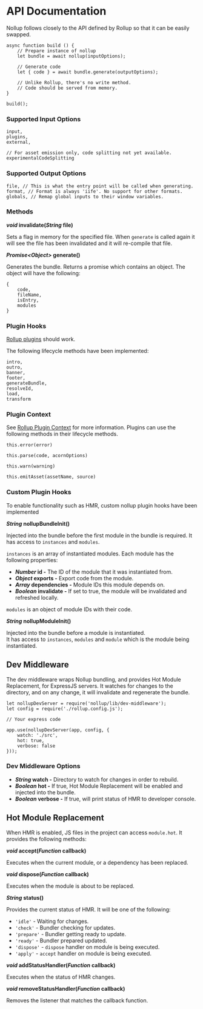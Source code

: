 # API Documentation

Nollup follows closely to the API defined by Rollup so that it can be easily swapped.

```
async function build () {
    // Prepare instance of nollup
    let bundle = await nollup(inputOptions);

    // Generate code
    let { code } = await bundle.generate(outputOptions);

    // Unlike Rollup, there's no write method.
    // Code should be served from memory.
}

build();
```

### Supported Input Options 

```
input,
plugins,
external,

// For asset emission only, code splitting not yet available.
experimentalCodeSplitting
```

### Supported Output Options

```
file, // This is what the entry point will be called when generating.
format, // Format is always 'iife'. No support for other formats.
globals, // Remap global inputs to their window variables.
```

### Methods

***void* invalidate(*String* file)**

Sets a flag in memory for the specified file. When ```generate``` is called again
it will see the file has been invalidated and it will re-compile that file.

***Promise&lt;Object&gt;* generate()**

Generates the bundle. Returns a promise which contains an object. The object will
have the following:

```
{ 
    code, 
    fileName, 
    isEntry, 
    modules 
}
``` 

### Plugin Hooks

[Rollup plugins](https://rollupjs.org/guide/en#plugins-overview) should work. 

The following lifecycle methods have been implemented:

```
intro,
outro,
banner,
footer,
generateBundle,
resolveId,
load,
transform
```

### Plugin Context

See [Rollup Plugin Context](https://rollupjs.org/guide/en#context) for more information.
Plugins can use the following methods in their lifecycle methods.

```
this.error(error)
```

```
this.parse(code, acornOptions)
```

```
this.warn(warning)
```

```
this.emitAsset(assetName, source)
```

### Custom Plugin Hooks

To enable functionality such as HMR, custom nollup plugin hooks have been implemented 

***String* nollupBundleInit()**

Injected into the bundle before the first module in the bundle is required.
It has access to ```instances``` and ```modules```.

```instances``` is an array of instantiated modules. Each module has the following properties:

* ***Number* id -** The ID of the module that it was instantiated from.
* ***Object* exports -** Export code from the module.
* ***Array<Number>* dependencies -** Module IDs this module depends on.
* ***Boolean* invalidate -** If set to true, the module will be invalidated and refreshed locally.

```modules``` is an object of module IDs with their code.

***String* nollupModuleInit()**

Injected into the bundle before a module is instantiated.  
It has access to ```instances```, ```modules``` and ```module``` which is the module being instantiated.

## Dev Middleware

The dev middleware wraps Nollup bundling, and provides Hot Module Replacement, for ExpressJS servers. It watches for changes to the directory, and on any change, it will invalidate and regenerate the bundle.

```
let nollupDevServer = require('nollup/lib/dev-middleware');
let config = require('./rollup.config.js');

// Your express code

app.use(nollupDevServer(app, config, {
    watch: './src',
    hot: true,
    verbose: false
}));

```

### Dev Middleware Options

* ***String* watch -** Directory to watch for changes in order to rebuild.
* ***Boolean* hot -** If true, Hot Module Replacement will be enabled and injected into the bundle.
* ***Boolean* verbose -** If true, will print status of HMR to developer console.

## Hot Module Replacement

When HMR is enabled, JS files in the project can access ```module.hot```. 
It provides the following methods:

***void* accept(*Function* callback)**

Executes when the current module, or a dependency has been replaced.

***void* dispose(*Function* callback)**

Executes when the module is about to be replaced.

***String* status()**

Provides the current status of HMR. It will be one of the following:

* ```'idle'``` - Waiting for changes.
* ```'check'``` - Bundler checking for updates.
* ```'prepare'``` - Bundler getting ready to update.
* ```'ready'``` - Bundler prepared updated.
* ```'dispose'``` - ```dispose``` handler on module is being executed.
* ```'apply'``` - ```accept``` handler on module is being executed.

***void* addStatusHandler(*Function* callback)**

Executes when the status of HMR changes.

***void* removeStatusHandler(*Function* callback)**

Removes the listener that matches the callback function.